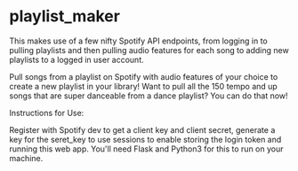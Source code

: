 # playlist_maker
This makes use of a few nifty Spotify API endpoints, from logging in to pulling playlists and then pulling audio features for each song to adding new playlists to a logged in user account. 

Pull songs from a playlist on Spotify with audio features of your choice to create a new playlist in your library! Want 
to pull all the 150 tempo and up songs that are super danceable from a dance playlist? You can do that now!

Instructions for Use: 

Register with Spotify dev to get a client key and client secret, generate a key for the seret_key to use sessions to enable storing the login token and running this web app. You'll need Flask and Python3 for this to run on your machine. 
